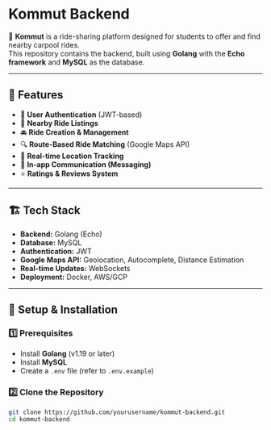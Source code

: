 # Kommut Backend

🚗 **Kommut** is a ride-sharing platform designed for students to offer and find nearby carpool rides.  
This repository contains the backend, built using **Golang** with the **Echo framework** and **MySQL** as the database.

---

## 🚀 Features
- 🛂 **User Authentication** (JWT-based)
- 📍 **Nearby Ride Listings**
- 🚘 **Ride Creation & Management**
- 🔍 **Route-Based Ride Matching** (Google Maps API)
- 📡 **Real-time Location Tracking**
- 💬 **In-app Communication (Messaging)**
- ⭐ **Ratings & Reviews System**

---

## 🏗️ Tech Stack
- **Backend:** Golang (Echo)
- **Database:** MySQL
- **Authentication:** JWT
- **Google Maps API:** Geolocation, Autocomplete, Distance Estimation
- **Real-time Updates:** WebSockets
- **Deployment:** Docker, AWS/GCP

---

## 🔧 Setup & Installation

### 1️⃣ Prerequisites
- Install **Golang** (v1.19 or later)
- Install **MySQL**
- Create a `.env` file (refer to `.env.example`)

### 2️⃣ Clone the Repository
```sh
git clone https://github.com/yourusername/kommut-backend.git
cd kommut-backend
